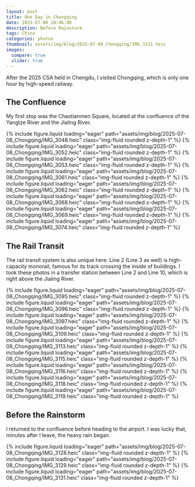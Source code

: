 ```yaml
---
layout: post
title: One Day in Chongqing
date: 2025-07-08 20:46:00
description: Before Rainstorm
tags: China
categories: photos
thumbnail: assets/img/blog/2025-07-08_Chongqing/IMG_3131.heic
images:
  compare: true 
  slider: true
---
```


After the 2025 CSA held in Chengdu, I visited Chongqing, which is only one hour by high-speed railway. 

## The Confluence

My first stop was the Chaotianmen Square, located at the confluence of the Yangtze River and the Jialing River. 

<swiper-container keyboard="true" navigation="true" pagination="true" pagination-clickable="true" pagination-dynamic-bullets="true" rewind="true">
  <swiper-slide>{% include figure.liquid loading="eager" path="assets/img/blog/2025-07-08_Chongqing/IMG_3048.heic" class="img-fluid rounded z-depth-1" %}</swiper-slide>
  <swiper-slide>{% include figure.liquid loading="eager" path="assets/img/blog/2025-07-08_Chongqing/IMG_3052.heic" class="img-fluid rounded z-depth-1" %}</swiper-slide>
  <swiper-slide>{% include figure.liquid loading="eager" path="assets/img/blog/2025-07-08_Chongqing/IMG_3053.heic" class="img-fluid rounded z-depth-1" %}</swiper-slide>
  <swiper-slide>{% include figure.liquid loading="eager" path="assets/img/blog/2025-07-08_Chongqing/IMG_3061.heic" class="img-fluid rounded z-depth-1" %}</swiper-slide>
  <swiper-slide>{% include figure.liquid loading="eager" path="assets/img/blog/2025-07-08_Chongqing/IMG_3062.heic" class="img-fluid rounded z-depth-1" %}</swiper-slide>
  <swiper-slide>{% include figure.liquid loading="eager" path="assets/img/blog/2025-07-08_Chongqing/IMG_3068.heic" class="img-fluid rounded z-depth-1" %}</swiper-slide>
  <swiper-slide>{% include figure.liquid loading="eager" path="assets/img/blog/2025-07-08_Chongqing/IMG_3069.heic" class="img-fluid rounded z-depth-1" %}</swiper-slide>
  <swiper-slide>{% include figure.liquid loading="eager" path="assets/img/blog/2025-07-08_Chongqing/IMG_3074.heic" class="img-fluid rounded z-depth-1" %}</swiper-slide>
</swiper-container>

## The Rail Transit

The rail transit system is also unique here. Line 2 (Line 3 as well) is high-capacity monorail, famous for its track crossing the inside of buildings. I took these photos in a transfer station between Line 2 and Line 10, which is right above the Jialing River. 

<swiper-container keyboard="true" navigation="true" pagination="true" pagination-clickable="true" pagination-dynamic-bullets="true" rewind="true">
  <swiper-slide>{% include figure.liquid loading="eager" path="assets/img/blog/2025-07-08_Chongqing/IMG_3095.heic" class="img-fluid rounded z-depth-1" %}</swiper-slide>
  <swiper-slide>{% include figure.liquid loading="eager" path="assets/img/blog/2025-07-08_Chongqing/IMG_3096.heic" class="img-fluid rounded z-depth-1" %}</swiper-slide>
  <swiper-slide>{% include figure.liquid loading="eager" path="assets/img/blog/2025-07-08_Chongqing/IMG_3097.heic" class="img-fluid rounded z-depth-1" %}</swiper-slide>
  <swiper-slide>{% include figure.liquid loading="eager" path="assets/img/blog/2025-07-08_Chongqing/IMG_3109.heic" class="img-fluid rounded z-depth-1" %}</swiper-slide>
  <swiper-slide>{% include figure.liquid loading="eager" path="assets/img/blog/2025-07-08_Chongqing/IMG_3113.heic" class="img-fluid rounded z-depth-1" %}</swiper-slide>
  <swiper-slide>{% include figure.liquid loading="eager" path="assets/img/blog/2025-07-08_Chongqing/IMG_3115.heic" class="img-fluid rounded z-depth-1" %}</swiper-slide>
  <swiper-slide>{% include figure.liquid loading="eager" path="assets/img/blog/2025-07-08_Chongqing/IMG_3116.heic" class="img-fluid rounded z-depth-1" %}</swiper-slide>
  <swiper-slide>{% include figure.liquid loading="eager" path="assets/img/blog/2025-07-08_Chongqing/IMG_3118.heic" class="img-fluid rounded z-depth-1" %}</swiper-slide>
  <swiper-slide>{% include figure.liquid loading="eager" path="assets/img/blog/2025-07-08_Chongqing/IMG_3119.heic" class="img-fluid rounded z-depth-1" %}</swiper-slide>
</swiper-container>

## Before the Rainstorm

I returned to the confluence before heading to the airport. I was lucky that, minutes after I leave, the heavy rain began. 

<swiper-container keyboard="true" navigation="true" pagination="true" pagination-clickable="true" pagination-dynamic-bullets="true" rewind="true">
  <swiper-slide>{% include figure.liquid loading="eager" path="assets/img/blog/2025-07-08_Chongqing/IMG_3128.heic" class="img-fluid rounded z-depth-1" %}</swiper-slide>
  <swiper-slide>{% include figure.liquid loading="eager" path="assets/img/blog/2025-07-08_Chongqing/IMG_3129.heic" class="img-fluid rounded z-depth-1" %}</swiper-slide>
  <swiper-slide>{% include figure.liquid loading="eager" path="assets/img/blog/2025-07-08_Chongqing/IMG_3131.heic" class="img-fluid rounded z-depth-1" %}</swiper-slide>
</swiper-container>
